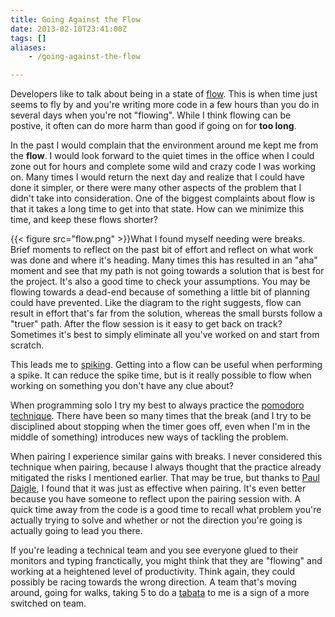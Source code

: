 ```yaml
---
title: Going Against the Flow
date: 2013-02-10T23:41:00Z
tags: []
aliases:
    - /going-against-the-flow

---
```


Developers like to talk about being in a state of
[flow](http://psygrammer.com/2011/02/10/the-flow-programming-in-ecstasy/). This is when time just seems to fly
by and you're writing more code in a few hours than you do in several days when you're not "flowing". While I think
flowing can be postive, it often can do more harm than good if going on for **too long**.

In the past I would complain that the environment around me kept me from the **flow**. I would look forward to the quiet
times in the office when I could zone out for hours and complete some wild and crazy code I was working on. Many times
I would return the next day and realize that I could have done it simpler, or there were many other aspects of the
problem that I didn't take into consideration. One of the biggest complaints about flow is that it takes a long time to
get into that state. How can we minimize this time, and keep these flows shorter?

{{< figure src="flow.png" >}}What I found myself needing were breaks. Brief moments to reflect on the past bit of effort and reflect on what work was
done and where it's heading. Many times this has resulted in an "aha" moment and see that my path is not going towards a
solution that is best for the project. It's also a good time to check your assumptions. You may be flowing towards a
dead-end because of something a little bit of planning could have prevented. Like the diagram to the right suggests,
flow can result in effort that's far from the solution, whereas the small bursts follow a "truer" path. After the flow
session is it easy to get back on track? Sometimes it's best to simply eliminate all you've worked on and start from
scratch.

This leads me to [spiking](http://www.jamesshore.com/Agile-Book/spike_solutions.html). Getting into a flow can be useful
when performing a spike. It can reduce the spike time, but is it really possible to flow when working on something you
don't have any clue about?

When programming solo I try my best to always practice the [pomodoro technique](http://www.pomodorotechnique.com/).
There have been so many times that the break (and I try to be disciplined about stopping when the timer goes off, even
when I'm in the middle of something) introduces new ways of tackling the problem.

When pairing I experience similar gains with breaks. I never considered this technique when pairing, because I always thought that the
practice already mitigated the risks I mentioned earlier. That may be true, but thanks to [Paul Daigle](http://johnpdaigle.com/), I
found that it was just as effective when pairing. It's even better because you have
someone to reflect upon the pairing session with. A quick time away from the code is a good time to recall what problem
you're actually trying to solve and whether or not the direction you're going is actually going to lead you there.

If you're leading a technical team and you see everyone glued to their monitors and typing franctically, you might think
that they are "flowing" and working at a heightened level of productivity. Think again, they could possibly be racing towards
the wrong direction. A team that's moving around, going for walks, taking 5 to do a
[tabata](http://www.tabatatimer.com/) to me is a sign of a more switched on team.



